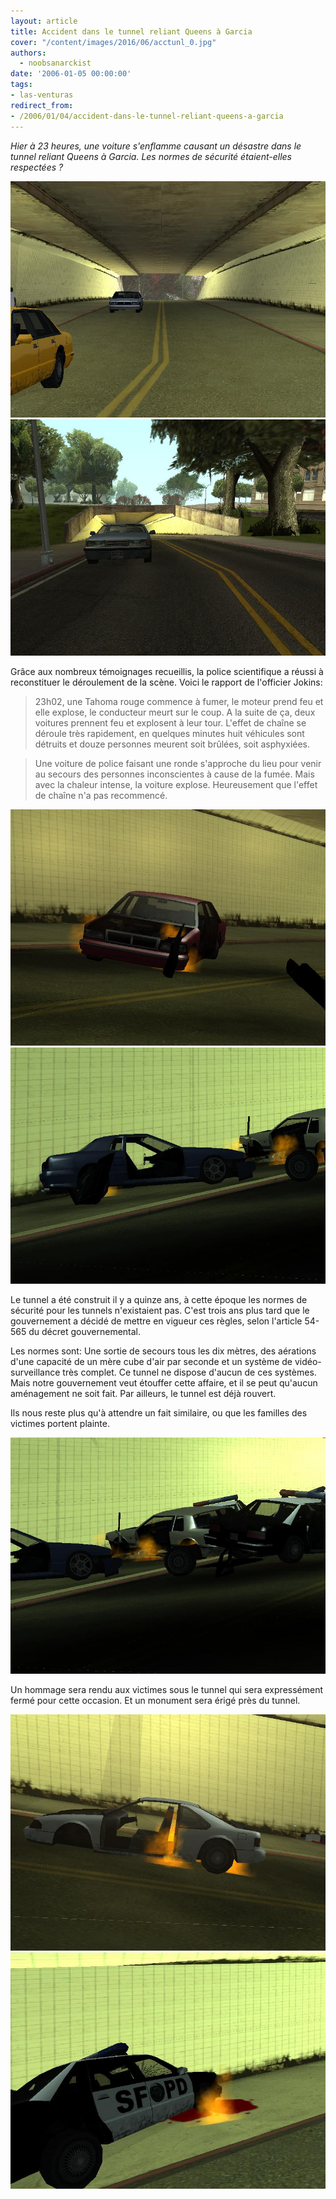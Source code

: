 ```yaml
---
layout: article
title: Accident dans le tunnel reliant Queens à Garcia
cover: "/content/images/2016/06/acctunl_0.jpg"
authors:
  - noobsanarckist
date: '2006-01-05 00:00:00'
tags:
- las-venturas
redirect_from:
- /2006/01/04/accident-dans-le-tunnel-reliant-queens-a-garcia
---
```


_Hier à 23 heures, une voiture s'enflamme causant un désastre dans le tunnel reliant Queens à Garcia. Les normes de sécurité étaient-elles respectées ?_

![](/content/images/2005/01/acctunl.jpg)
![](/content/images/2005/01/acctunl2.jpg)

Grâce aux nombreux témoignages recueillis, la police scientifique a réussi à reconstituer le déroulement de la scène. Voici le rapport de l'officier Jokins:

> 23h02, une Tahoma rouge commence à fumer, le moteur prend feu et elle explose, le conducteur meurt sur le coup. A la suite de ça, deux voitures prennent feu et explosent à leur tour. L'effet de chaîne se déroule très rapidement, en quelques minutes huit véhicules sont détruits et douze personnes meurent soit brûlées, soit asphyxiées.

> Une voiture de police faisant une ronde s'approche du lieu pour venir au secours des personnes inconscientes à cause de la fumée. Mais avec la chaleur intense, la voiture explose. Heureusement que l'effet de chaîne n'a pas recommencé.

![](/content/images/2005/01/acctunl3.jpg)
![](/content/images/2005/01/acctunl7.jpg)

Le tunnel a été construit il y a quinze ans, à cette époque les normes de sécurité pour les tunnels n'existaient pas. C'est trois ans plus tard que le gouvernement a décidé de mettre en vigueur ces règles, selon l'article 54-565 du décret gouvernemental.

Les normes sont: Une sortie de secours tous les dix mètres, des aérations d'une capacité de un mère cube d'air par seconde et un système de vidéo-surveillance très complet. Ce tunnel ne dispose d'aucun de ces systèmes. Mais notre gouvernement veut étouffer cette affaire, et il se peut qu'aucun aménagement ne soit fait. Par ailleurs, le tunnel est déjà rouvert.

Ils nous reste plus qu'à attendre un fait similaire, ou que les familles des victimes portent plainte.

![](/content/images/2005/01/acctunl6.jpg)

Un hommage sera rendu aux victimes sous le tunnel qui sera expressément fermé pour cette occasion. Et un monument sera érigé près du tunnel.

![](/content/images/2005/01/acctunl4.jpg)
![](/content/images/2005/01/acctunl5.jpg)